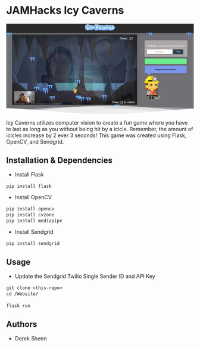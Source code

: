 # JAMHacks Icy Caverns 
<img align="center" src="./Website/static/images/gameplay.png" width="100%" height="25%">

Icy Caverns utilizes computer vision to create a fun game where you have to last as long as you without being hit by a icicle. Remember, the amount of icicles increase by 2 ever 3 seconds! This game was created using Flask, OpenCV, and Sendgrid. 

## Installation & Dependencies 
- Install Flask
```
pip install flask

```
- Install OpenCV
```
pip install opencv
pip install cvzone 
pip install mediapipe

```
- Install Sendgrid
```
pip install sendgrid
```
## Usage
- Update the Sendgrid Twilio Single Sender ID and API Key
```
git clone <this-repo>
cd /Website/

flask run
```

## Authors
- Derek Sheen

